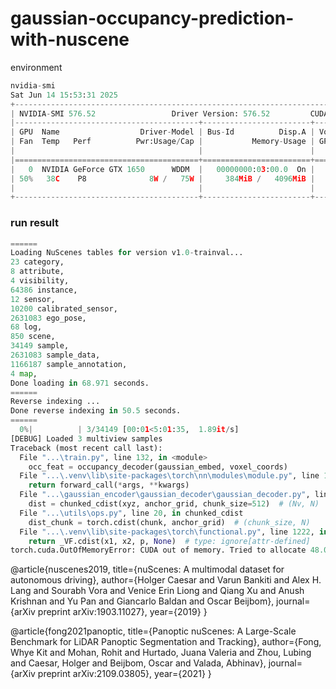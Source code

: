 # gaussian-occupancy-prediction-with-nuscene

environment
```python
nvidia-smi
Sat Jun 14 15:53:31 2025
+-----------------------------------------------------------------------------------------+
| NVIDIA-SMI 576.52                 Driver Version: 576.52         CUDA Version: 12.9     |
|-----------------------------------------+------------------------+----------------------+
| GPU  Name                  Driver-Model | Bus-Id          Disp.A | Volatile Uncorr. ECC |
| Fan  Temp   Perf          Pwr:Usage/Cap |           Memory-Usage | GPU-Util  Compute M. |
|                                         |                        |               MIG M. |
|=========================================+========================+======================|
|   0  NVIDIA GeForce GTX 1650      WDDM  |   00000000:03:00.0  On |                  N/A |
| 50%   38C    P8              8W /   75W |     384MiB /   4096MiB |      7%      Default |
|                                         |                        |                  N/A |
+-----------------------------------------+------------------------+----------------------
```

### run result ###
```python
======
Loading NuScenes tables for version v1.0-trainval...
23 category,
8 attribute,
4 visibility,
64386 instance,
12 sensor,
10200 calibrated_sensor,
2631083 ego_pose,
68 log,
850 scene,
34149 sample,
2631083 sample_data,
1166187 sample_annotation,
4 map,
Done loading in 68.971 seconds.
======
Reverse indexing ...
Done reverse indexing in 50.5 seconds.
======
  0%|          | 3/34149 [00:01<5:01:35,  1.89it/s]
[DEBUG] Loaded 3 multiview samples
Traceback (most recent call last):
  File "...\train.py", line 132, in <module>
    occ_feat = occupancy_decoder(gaussian_embed, voxel_coords)
  File "...\.venv\lib\site-packages\torch\nn\modules\module.py", line 1501, in _call_impl
    return forward_call(*args, **kwargs)
  File "...\gaussian_encoder\gaussian_decoder\gaussian_decoder.py", line 50, in forward
    dist = chunked_cdist(xyz, anchor_grid, chunk_size=512)  # (Nv, N)
  File "...\utils\ops.py", line 20, in chunked_cdist
    dist_chunk = torch.cdist(chunk, anchor_grid)  # (chunk_size, N)
  File "...\.venv\lib\site-packages\torch\functional.py", line 1222, in cdist
    return _VF.cdist(x1, x2, p, None)  # type: ignore[attr-defined]
torch.cuda.OutOfMemoryError: CUDA out of memory. Tried to allocate 48.00 MiB (GPU 0; 4.00 GiB total capacity; 6.88 GiB already allocated; 0 bytes free; 6.94 GiB reserved in total by PyTorch) If reserved memory is >> allocated memory try setting max_split_size_mb to avoid fragmentation.  See documentation for Memory Management and PYTORCH_CUDA_ALLOC_CONF
```


@article{nuscenes2019,
  title={nuScenes: A multimodal dataset for autonomous driving},
  author={Holger Caesar and Varun Bankiti and Alex H. Lang and Sourabh Vora and 
          Venice Erin Liong and Qiang Xu and Anush Krishnan and Yu Pan and 
          Giancarlo Baldan and Oscar Beijbom},
  journal={arXiv preprint arXiv:1903.11027},
  year={2019}
}

@article{fong2021panoptic,
  title={Panoptic nuScenes: A Large-Scale Benchmark for LiDAR Panoptic Segmentation and Tracking},
  author={Fong, Whye Kit and Mohan, Rohit and Hurtado, Juana Valeria and Zhou, Lubing and Caesar, Holger and
          Beijbom, Oscar and Valada, Abhinav},
  journal={arXiv preprint arXiv:2109.03805},
  year={2021}
}

